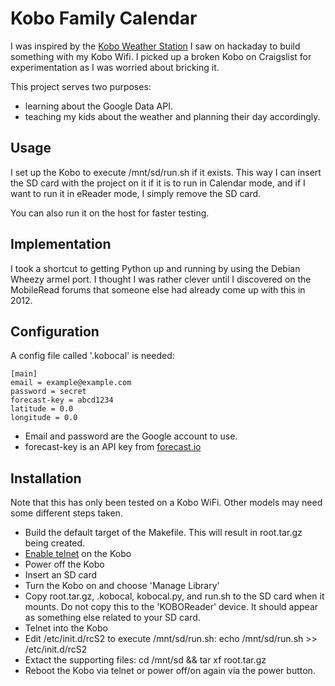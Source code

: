 # Kobo Family Calendar #

I was inspired by the [Kobo Weather Station](http://www.mobileread.com/forums/showthread.php?t=194376)
I saw on hackaday to build something with my Kobo Wifi. I picked up a broken
Kobo on Craigslist for experimentation as I was worried about bricking it.

This project serves two purposes:

* learning about the Google Data API.
* teaching my kids about the weather and planning their day accordingly.

## Usage ##

I set up the Kobo to execute /mnt/sd/run.sh if it exists. This way I can insert
the SD card with the project on it if it is to run in Calendar mode, and if I
want to run it in eReader mode, I simply remove the SD card.

You can also run it on the host for faster testing.

## Implementation ##

I took a shortcut to getting Python up and running by using the Debian Wheezy
armel port. I thought I was rather clever until I discovered on the MobileRead
forums that someone else had already come up with this in 2012.

## Configuration ##

A config file called '.kobocal' is needed:

    [main]
    email = example@example.com
    password = secret
    forecast-key = abcd1234
    latitude = 0.0
    longitude = 0.0

* Email and password are the Google account to use.
* forecast-key is an API key from [forecast.io](https://developer.forecast.io/register)

## Installation ##

Note that this has only been tested on a Kobo WiFi. Other models may need some
different steps taken.

* Build the default target of the Makefile. This will result in root.tar.gz
  being created.
* [Enable telnet](http://wiki.mobileread.com/wiki/Kobo_WiFi_Hacking#Enabling_Telnet_.26_FTP)
  on the Kobo
* Power off the Kobo
* Insert an SD card
* Turn the Kobo on and choose 'Manage Library'
* Copy root.tar.gz, .kobocal, kobocal.py, and run.sh to the SD card when it
  mounts. Do not copy this to the 'KOBOReader' device. It should appear as
  something else related to your SD card.
* Telnet into the Kobo
* Edit /etc/init.d/rcS2 to execute /mnt/sd/run.sh:
  echo /mnt/sd/run.sh >> /etc/init.d/rcS2
* Extact the supporting files:
  cd /mnt/sd && tar xf root.tar.gz
* Reboot the Kobo via telnet or power off/on again via the power button.

